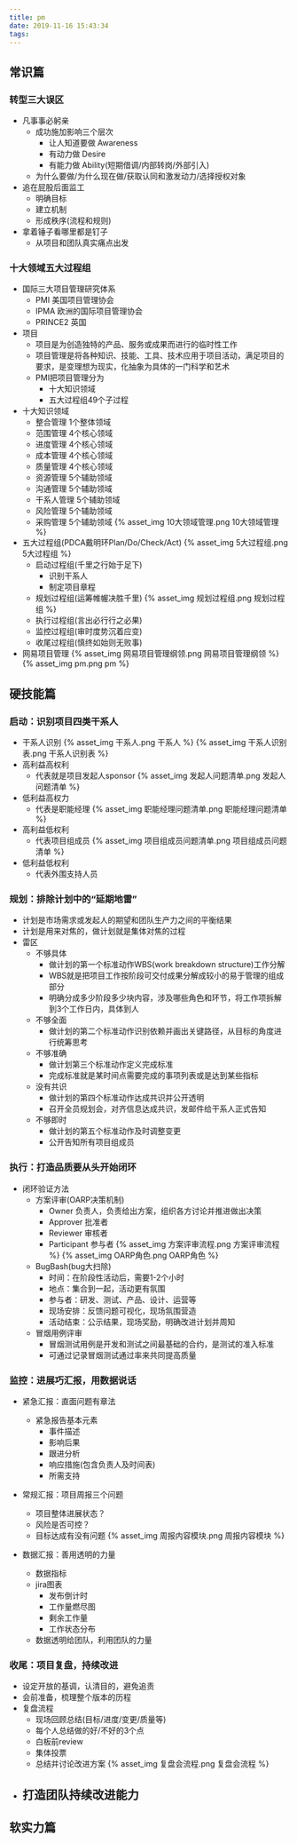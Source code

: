 ```yaml
---
title: pm
date: 2019-11-16 15:43:34
tags:
---
```



## 常识篇
### 转型三大误区
- 凡事事必躬亲
  - 成功施加影响三个层次
    - 让人知道要做 Awareness
    - 有动力做 Desire
    - 有能力做 Ability(短期借调/内部转岗/外部引入)
  - 为什么要做/为什么现在做/获取认同和激发动力/选择授权对象
- 追在屁股后面监工
  - 明确目标
  - 建立机制
  - 形成秩序(流程和规则)
- 拿着锤子看哪里都是钉子
  - 从项目和团队真实痛点出发

### 十大领域五大过程组
- 国际三大项目管理研究体系
  - PMI 美国项目管理协会
  - IPMA 欧洲的国际项目管理协会
  - PRINCE2 英国
- 项目
  - 项目是为创造独特的产品、服务或成果而进行的临时性工作
  - 项目管理是将各种知识、技能、工具、技术应用于项目活动，满足项目的要求，是变理想为现实，化抽象为具体的一门科学和艺术
  - PMI把项目管理分为
    - 十大知识领域
    - 五大过程组49个子过程
- 十大知识领域
  - 整合管理 1个整体领域
  - 范围管理 4个核心领域
  - 进度管理 4个核心领域
  - 成本管理 4个核心领域
  - 质量管理 4个核心领域
  - 资源管理 5个辅助领域
  - 沟通管理 5个辅助领域
  - 干系人管理 5个辅助领域
  - 风险管理 5个辅助领域
  - 采购管理 5个辅助领域
{% asset_img 10大领域管理.png 10大领域管理 %}
- 五大过程组(PDCA戴明环Plan/Do/Check/Act)
{% asset_img 5大过程组.png 5大过程组 %}
  - 启动过程组(千里之行始于足下)
    - 识别干系人
    - 制定项目章程
  - 规划过程组(运筹帷幄决胜千里)
{% asset_img 规划过程组.png 规划过程组 %} 
  - 执行过程组(言出必行行之必果)
  - 监控过程组(审时度势沉着应变)
  - 收尾过程组(慎终如始则无败事)
- 网易项目管理
{% asset_img 网易项目管理纲领.png 网易项目管理纲领 %} 
{% asset_img pm.png pm %} 

## 硬技能篇
### 启动：识别项目四类干系人
- 干系人识别
{% asset_img 干系人.png 干系人 %} 
{% asset_img 干系人识别表.png 干系人识别表 %} 
- 高利益高权利
  - 代表就是项目发起人sponsor
  {% asset_img 发起人问题清单.png 发起人问题清单 %} 
- 低利益高权力
  - 代表是职能经理
  {% asset_img 职能经理问题清单.png 职能经理问题清单 %} 
- 高利益低权利
  - 代表项目组成员
  {% asset_img 项目组成员问题清单.png 项目组成员问题清单 %} 
- 低利益低权利
  - 代表外围支持人员

### 规划：排除计划中的“延期地雷”
- 计划是市场需求或发起人的期望和团队生产力之间的平衡结果
- 计划是用来对焦的，做计划就是集体对焦的过程
- 雷区
  - 不够具体
    - 做计划的第一个标准动作WBS(work breakdown structure)工作分解
    - WBS就是把项目工作按阶段可交付成果分解成较小的易于管理的组成部分
    - 明确分成多少阶段多少块内容，涉及哪些角色和环节，将工作项拆解到3个工作日内，具体到人
  - 不够全面
    - 做计划的第二个标准动作识别依赖并画出关键路径，从目标的角度进行统筹思考
  - 不够准确
    - 做计划第三个标准动作定义完成标准
    - 完成标准就是某时间点需要完成的事项列表或是达到某些指标
  - 没有共识
    - 做计划的第四个标准动作达成共识并公开透明
    - 召开全员规划会，对齐信息达成共识，发邮件给干系人正式告知
  - 不够即时
    - 做计划的第五个标准动作及时调整变更
    - 公开告知所有项目组成员

### 执行：打造品质要从头开始闭环
- 闭环验证方法
  - 方案评审(OARP决策机制)
    - Owner 负责人，负责给出方案，组织各方讨论并推进做出决策
    - Approver 批准者
    - Reviewer 审核者
    - Participant 参与者
  {% asset_img 方案评审流程.png 方案评审流程 %} 
  {% asset_img OARP角色.png OARP角色 %} 
  - BugBash(bug大扫除)
    - 时间：在阶段性活动后，需要1-2个小时
    - 地点：集合到一起，活动更有氛围
    - 参与者：研发、测试、产品、设计、运营等
    - 现场安排：反馈问题可视化，现场氛围营造
    - 活动结束：公示结果，现场奖励，明确改进计划并周知
  - 冒烟用例评审
    - 冒烟测试用例是开发和测试之间最基础的合约，是测试的准入标准
    - 可通过记录冒烟测试通过率来共同提高质量

### 监控：进展巧汇报，用数据说话
- 紧急汇报：直面问题有章法
  - 紧急报告基本元素 
    - 事件描述
    - 影响后果
    - 跟进分析
    - 响应措施(包含负责人及时间表)
    - 所需支持
- 常规汇报：项目周报三个问题
  - 项目整体进展状态？
  - 风险是否可控？
  - 目标达成有没有问题
{% asset_img 周报内容模块.png 周报内容模块 %}  

- 数据汇报：善用透明的力量
  - 数据指标
  - jira图表
    - 发布倒计时
    - 工作量燃尽图
    - 剩余工作量
    - 工作状态分布
  - 数据透明给团队，利用团队的力量

### 收尾：项目复盘，持续改进
- 设定开放的基调，认清目的，避免追责
- 会前准备，梳理整个版本的历程
- 复盘流程
  - 现场回顾总结(目标/进度/变更/质量等)
  - 每个人总结做的好/不好的3个点
  - 白板前review
  - 集体投票
  - 总结并讨论改进方案
{% asset_img 复盘会流程.png 复盘会流程 %}  
- 打造团队持续改进能力
  - 

## 软实力篇